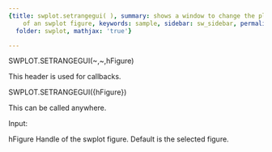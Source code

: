 ```yaml
---
{title: swplot.setrangegui( ), summary: shows a window to change the plotting range
    of an swplot figure, keywords: sample, sidebar: sw_sidebar, permalink: swplot_setrangegui.html,
  folder: swplot, mathjax: 'true'}

---
```

 
SWPLOT.SETRANGEGUI(~,~,hFigure)
 
This header is used for callbacks.
 
SWPLOT.SETRANGEGUI({hFigure})
 
This can be called anywhere.
 
Input:
 
hFigure   Handle of the swplot figure. Default is the selected figure.
 

